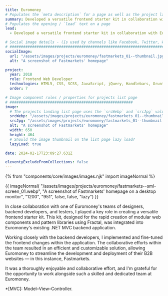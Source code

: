 ```yaml
---
title: Euromoney
# Populates the `meta description` for a page as well as the project landing page project-specific summary
summary: Developed a versatile frontend starter kit in collaboration with Euromoney's team of designers, backend developers, and testers.
# Populates the opening / `lead` text on a page
lead:
  - Developed a versatile frontend starter kit in collaboration with Euromoney's team of designers, backend developers, and testers.

# Social image details - (Is used by channels like Facebook, Twitter, WhatsApp, LinkedIn etc.)
# ############################################################################################
socialImage:
  url: "/assets/images/projects/euromoney/fastmarkets_01--thumbnail.jpg"
  alt: "A screenshot of Fastmarkets' homepage"

project:
  year: 2018
  role: Frontend Web Developer
  technologies: HTML5, CSS, SCSS, JavaScript, jQuery, Handlebars, Grunt, Photoshop, Zeplin, Fractal, Bitbucket, .NET Razor Views, Sitecore, JIRA, Confluence
  order: 7

# Image component rules / properties for projects list page
# #######################################################
image:
  # The projects landing list page uses the `srcWebp` and `srcJpg` values
  srcWebp: "/assets/images/projects/euromoney/fastmarkets_01--thumbnail.webp"
  srcJpg: "/assets/images/projects/euromoney/fastmarkets_01--thumbnail.jpg"
  alt: "A screenshot of Fastmarkets' homepage"
  width: 650
  height: 464
  # Should the image thumbnail on the list page lazy load?
  lazyLoad: true

date: 2024-02-17T23:09:27.631Z

eleventyExcludeFromCollections: false
---
```


{% from "components/core/images/images.njk" import imageNormal %}

{{ imageNormal(
  "/assets/images/projects/euromoney/fastmarkets--sml-screen_01.webp",
  "A screenshot of Fastmarkets' homepage on a desktop monitor",
  "1200",
  "951",
  false,
  false,
  "lazy")
}}

In close collaboration with one of Euromoney's teams of designers, backend developers, and testers, I played a key role in creating a versatile frontend starter kit. This kit, designed for the rapid creation of modular web components and pattern libraries using Fractal, was integrated into Euromoney's existing .NET MVC backend application.

Working closely with the backend developers, I implemented and fine-tuned the frontend changes within the application. The collaborative efforts within the team resulted in an efficient and customizable solution, allowing Euromoney to streamline the development and deployment of their B2B websites &mdash; in this instance, Fastmarkets.

It was a thoroughly enjoyable and collaborative effort, and I'm grateful for the opportunity to work alongside such a skilled and dedicated team at Euromoney.

*[MVC]: Model–View–Controller.

